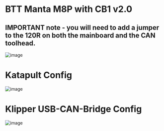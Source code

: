 # BTT Manta M8P with CB1 v2.0
## IMPORTANT note - you will need to add a jumper to the 120R on both the mainboard and the CAN toolhead.

![image](https://github.com/Esoterical/voron_canbus/assets/124253477/0520213a-e937-4f73-b9d6-f3b6beca9b11)



# Katapult Config

![image](https://github.com/Esoterical/voron_canbus/assets/124253477/07794a65-0458-4f2a-9eab-35a356eb37ef)

# Klipper USB-CAN-Bridge Config

![image](https://github.com/Esoterical/voron_canbus/assets/124253477/eddbf66e-e417-4e9a-b31d-4df7a1e4e8c4)



